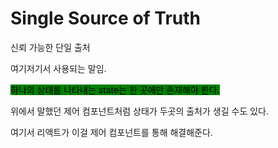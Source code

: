 # Single Source of Truth

신뢰 가능한 단일 출처

여기저기서 사용되는 말임.



<mark style="background-color:green;">하나의 상태를 나타내는 state는 한 곳에만 존재해야 한다.</mark>



위에서 말했던 제어 컴포넌트처럼 상태가 두곳의 출처가 생길 수도 있다.



여기서 리액트가 이걸 제어 컴포넌트를 통해 해결해준다.





